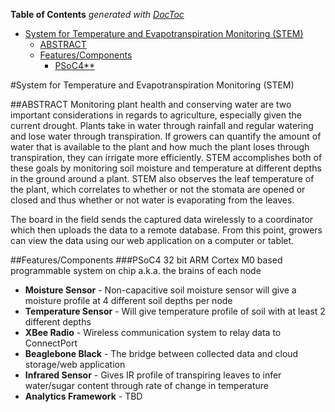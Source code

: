 <!-- START doctoc generated TOC please keep comment here to allow auto update -->
<!-- DON'T EDIT THIS SECTION, INSTEAD RE-RUN doctoc TO UPDATE -->
**Table of Contents**  *generated with [DocToc](https://github.com/thlorenz/doctoc)*

- [System for Temperature and Evapotranspiration Monitoring (STEM)](#system-for-temperature-and-evapotranspiration-monitoring-stem)
  - [ABSTRACT](#abstract)
  - [Features/Components](#featurescomponents)
    - [PSoC4**](#psoc4)

<!-- END doctoc generated TOC please keep comment here to allow auto update -->

#System for Temperature and Evapotranspiration Monitoring (STEM)

##ABSTRACT
Monitoring plant health and conserving water are two important considerations in regards to agriculture, especially given the current drought. Plants take in water through rainfall and regular watering and lose water through transpiration. If growers can quantify the amount of water that is available to the plant and how much the plant loses through transpiration, they can irrigate more efficiently. STEM accomplishes both of these goals by monitoring soil moisture and temperature at different depths in the ground around a plant.  STEM also observes the leaf temperature of the plant, which correlates to whether or not the stomata are opened or closed and thus whether or not water is evaporating from the leaves.

The board in the field sends the captured data wirelessly to a coordinator which then uploads the data to a remote database.  From this point, growers can view the data using our web application on a computer or tablet.

##Features/Components
###PSoC4
32 bit ARM Cortex M0 based programmable system on chip a.k.a. the brains of each node
* **Moisture Sensor** - Non-capacitive soil moisture sensor will give a moisture profile at 4 different soil depths per node
* **Temperature Sensor** - Will give temperature profile of soil with at least 2 different depths
* **XBee Radio** - Wireless communication system to relay data to ConnectPort
* **Beaglebone Black** - The bridge between collected data and cloud storage/web application
* **Infrared Sensor** - Gives IR profile of transpiring leaves to infer water/sugar content through rate of change in temperature
* **Analytics Framework** - TBD



